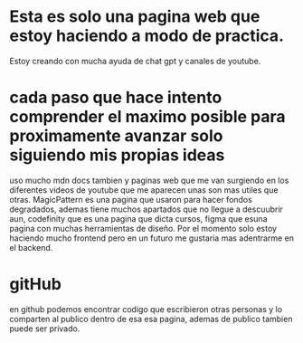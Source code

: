 # Esta es solo una pagina web que estoy haciendo a modo de practica.

Estoy creando con mucha ayuda de chat gpt y canales de youtube.

# cada paso que hace intento comprender el maximo posible para proximamente avanzar solo siguiendo mis propias ideas

uso mucho mdn docs tambien y paginas web que me van surgiendo en los diferentes videos de youtube que me aparecen unas son mas utiles que otras. MagicPattern es una pagina que usaron para hacer fondos degradados, ademas tiene muchos apartados que no llegue a descuubrir aun, codefinity que es una pagina que dicta cursos, figma que esuna pagina con muchas herramientas de diseño. Por el momento solo estoy haciendo mucho frontend pero en un futuro me gustaria mas adentrarme en el backend.

# gitHub

en github podemos encontrar codigo que escribieron otras personas y lo comparten al publico dentro de esa esa pagina, ademas de publico tambien puede ser privado.